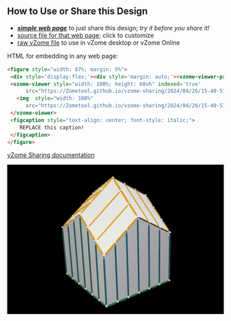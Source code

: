 
## How to Use or Share this Design

 - [***simple web page***](<https://Zometool.github.io/vzome-sharing/2024/04/26/15-40-57-UtilityShedPanels/>) to just share this design; *try it before you share it!*
 - [source file for that web page](<https://github.com/Zometool/vzome-sharing/edit/main/2024/04/26/15-40-57-UtilityShedPanels/index.md>); click to customize
 - [raw vZome file](<https://raw.githubusercontent.com/Zometool/vzome-sharing/main/2024/04/26/15-40-57-UtilityShedPanels/UtilityShedPanels.vZome>) to use in vZome desktop or vZome Online
 
 HTML for embedding in any web page:
 ```html
<figure style="width: 87%; margin: 5%">
  <div style='display:flex;'><div style='margin: auto;'><vzome-viewer-previous label='prev step'></vzome-viewer-previous><vzome-viewer-next label='next step'></vzome-viewer-next></div></div>
  <vzome-viewer style="width: 100%; height: 60vh" indexed='true'
       src="https://Zometool.github.io/vzome-sharing/2024/04/26/15-40-57-UtilityShedPanels/UtilityShedPanels.vZome" >
    <img  style="width: 100%"
       src="https://Zometool.github.io/vzome-sharing/2024/04/26/15-40-57-UtilityShedPanels/UtilityShedPanels.png" >
  </vzome-viewer>
  <figcaption style="text-align: center; font-style: italic;">
     REPLACE this caption!
  </figcaption>
</figure>

 ```

[vZome Sharing documentation](https://vzome.github.io/vzome/sharing.html#how-it-works)

![Image](<UtilityShedPanels.png>)


